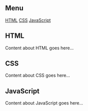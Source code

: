 <!DOCTYPE html>
<html lang="en">
<head>
  <meta charset="UTF-8">
  <meta name="viewport" content="width=device-width, initial-scale=1.0">
  <title>My W3Schools Style Page</title>
  <link rel="stylesheet" href="styles.css">
</head>
<body>
  <div class="sidebar">
    <h2>Menu</h2>
    <a href="#section1">HTML</a>
    <a href="#section2">CSS</a>
    <a href="#section3">JavaScript</a>
    <!-- Add more links here -->
  </div>
  <div class="main-content">
    <div id="section1">
      <h2>HTML</h2>
      <p>Content about HTML goes here...</p>
    </div>
    <div id="section2">
      <h2>CSS</h2>
      <p>Content about CSS goes here...</p>
    </div>
    <div id="section3">
      <h2>JavaScript</h2>
      <p>Content about JavaScript goes here...</p>
    </div>
  </div>
</body>
</html>
